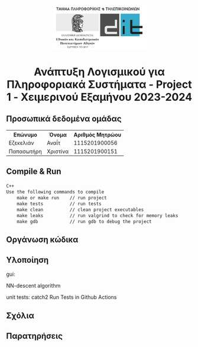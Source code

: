 <p align="center"><img src="../logo_el.png" alt="Λογότυπο ΕΚΠΑ DiT" width=50%/></p>

# <center>Ανάπτυξη Λογισμικού για Πληροφοριακά Συστήματα - Project 1 - Χειμερινού Εξαμήνου 2023-2024</center>


## Προσωπικά δεδομένα ομάδας
<table>
    <tr>
    <th>Επώνυμο</th>
    <th>Όνομα</th>
    <th>Αριθμός Μητρώου</th>
    </tr>
    <tr>
    <td>Εζεκελιάν</td>
    <td>Αναΐτ</td>
    <td>1115201900056</td>
    </tr>
    <tr>
    <td>Παπασωτήρη</td>
    <td>Χριστίνα</td>
    <td>1115201900151</td>
    </tr>
</table>

## Compile & Run
    C++
    Use the following commands to compile
        make or make run    // run project
        make tests          // run tests
        make clean          // clean project executables
        make leaks          // run valgrind to check for memory leaks
        make gdb            // run gdb to debug the project
    

## Οργάνωση κώδικα


## Υλοποίηση
gui:

NN-descent algorithm

unit tests: catch2 
Run Tests in Github Actions 
    

## Σχόλια


## Παρατηρήσεις

